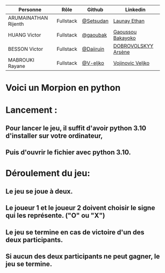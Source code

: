 | Personne            | Rôle                      | Github                                   | Linkedin                                                                               |
| ------------------- | ------------------------- | ---------------------------------------- | -------------------------------------------------------------------------------------- |
| ARUMAINATHAN Rijenth        | Fullstack | [@Setsudan](https://github.com/Setsudan) | [Launay Ethan](https://www.linkedin.com/in/videau-launay-ethan/)                       |
| HUANG Victor   | Fullstack                  | [@gaoubak](https://github.com/gaoubak)   | [Gaoussou Bakayoko](https://www.linkedin.com/in/kader-bakayoko-341b53190/)             |
| BESSON Victor | Fullstack          | [@Daiiruin](https://github.com/Daiiruin) | [DOBROVOLSKYY Arsène](https://www.linkedin.com/in/ars%C3%A8ne-dobrovolskyy-458045226/) |
| MABROUKI Rayane    | Fullstack         | [@V-eljko](https://github.com/V-eljko)   | [Vojinovic Veljko](https://www.linkedin.com/in/veljko-vojinovic-365823226/)            | MABROUKI Rayane    | Fullstack         | [@V-eljko](https://github.com/V-eljko)   | [Vojinovic Veljko](https://www.linkedin.com/in/veljko-vojinovic-365823226/) 

# Voici un Morpion en python

# Lancement :
## Pour lancer le jeu, il suffit d'avoir python 3.10 d'installer sur votre ordinateur,
## Puis d'ouvrir le fichier avec python 3.10.

# Déroulement du jeu:
## Le jeu se joue à deux.
## Le joueur 1 et le joueur 2 doivent choisir le signe qui les représente. ("O" ou "X")
## Le jeu se termine en cas de victoire d'un des deux participants.
## Si aucun des deux participants ne peut gagner, le jeu se termine.
